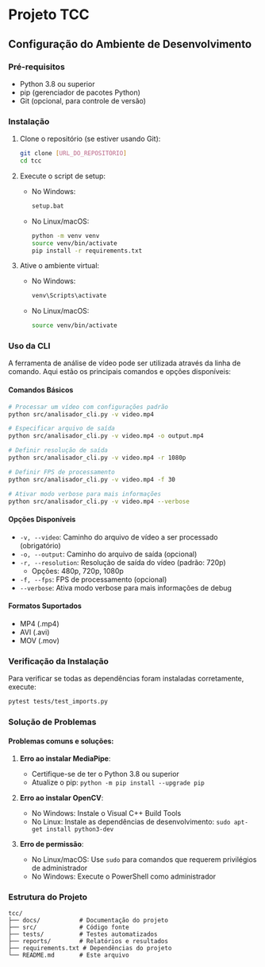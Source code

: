 # Projeto TCC

## Configuração do Ambiente de Desenvolvimento

### Pré-requisitos

- Python 3.8 ou superior
- pip (gerenciador de pacotes Python)
- Git (opcional, para controle de versão)

### Instalação

1. Clone o repositório (se estiver usando Git):

   ```bash
   git clone [URL_DO_REPOSITÓRIO]
   cd tcc
   ```

2. Execute o script de setup:

   - No Windows:
     ```bash
     setup.bat
     ```
   - No Linux/macOS:
     ```bash
     python -m venv venv
     source venv/bin/activate
     pip install -r requirements.txt
     ```

3. Ative o ambiente virtual:
   - No Windows:
     ```bash
     venv\Scripts\activate
     ```
   - No Linux/macOS:
     ```bash
     source venv/bin/activate
     ```

### Uso da CLI

A ferramenta de análise de vídeo pode ser utilizada através da linha de comando. Aqui estão os principais comandos e opções disponíveis:

#### Comandos Básicos

```bash
# Processar um vídeo com configurações padrão
python src/analisador_cli.py -v video.mp4

# Especificar arquivo de saída
python src/analisador_cli.py -v video.mp4 -o output.mp4

# Definir resolução de saída
python src/analisador_cli.py -v video.mp4 -r 1080p

# Definir FPS de processamento
python src/analisador_cli.py -v video.mp4 -f 30

# Ativar modo verbose para mais informações
python src/analisador_cli.py -v video.mp4 --verbose
```

#### Opções Disponíveis

- `-v, --video`: Caminho do arquivo de vídeo a ser processado (obrigatório)
- `-o, --output`: Caminho do arquivo de saída (opcional)
- `-r, --resolution`: Resolução de saída do vídeo (padrão: 720p)
  - Opções: 480p, 720p, 1080p
- `-f, --fps`: FPS de processamento (opcional)
- `--verbose`: Ativa modo verbose para mais informações de debug

#### Formatos Suportados

- MP4 (.mp4)
- AVI (.avi)
- MOV (.mov)

### Verificação da Instalação

Para verificar se todas as dependências foram instaladas corretamente, execute:

```bash
pytest tests/test_imports.py
```

### Solução de Problemas

#### Problemas comuns e soluções:

1. **Erro ao instalar MediaPipe**:

   - Certifique-se de ter o Python 3.8 ou superior
   - Atualize o pip: `python -m pip install --upgrade pip`

2. **Erro ao instalar OpenCV**:

   - No Windows: Instale o Visual C++ Build Tools
   - No Linux: Instale as dependências de desenvolvimento: `sudo apt-get install python3-dev`

3. **Erro de permissão**:
   - No Linux/macOS: Use `sudo` para comandos que requerem privilégios de administrador
   - No Windows: Execute o PowerShell como administrador

### Estrutura do Projeto

```
tcc/
├── docs/           # Documentação do projeto
├── src/            # Código fonte
├── tests/          # Testes automatizados
├── reports/        # Relatórios e resultados
├── requirements.txt # Dependências do projeto
└── README.md       # Este arquivo
```
